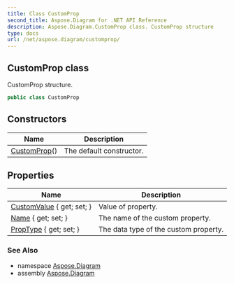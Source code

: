```yaml
---
title: Class CustomProp
second_title: Aspose.Diagram for .NET API Reference
description: Aspose.Diagram.CustomProp class. CustomProp structure
type: docs
url: /net/aspose.diagram/customprop/
---
```

## CustomProp class

CustomProp structure.

```csharp
public class CustomProp
```

## Constructors

| Name | Description |
| --- | --- |
| [CustomProp](customprop/)() | The default constructor. |

## Properties

| Name | Description |
| --- | --- |
| [CustomValue](../../aspose.diagram/customprop/customvalue/) { get; set; } | Value of property. |
| [Name](../../aspose.diagram/customprop/name/) { get; set; } | The name of the custom property. |
| [PropType](../../aspose.diagram/customprop/proptype/) { get; set; } | The data type of the custom property. |

### See Also

* namespace [Aspose.Diagram](../../aspose.diagram/)
* assembly [Aspose.Diagram](../../)


